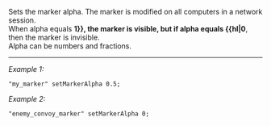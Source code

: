 Sets the marker alpha. The marker is modified on all computers in a network session.
<br>
When alpha equals **1}}, the marker is visible, but if alpha equals {{hl|0**, then the marker is invisible.
<br>
Alpha can be numbers and fractions.


---
*Example 1:*
```sqf
"my_marker" setMarkerAlpha 0.5;
```

*Example 2:*
```sqf
"enemy_convoy_marker" setMarkerAlpha 0;
```